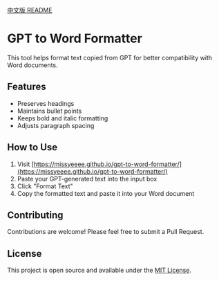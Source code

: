 [中文版 README](README_CN.md)

# GPT to Word Formatter

This tool helps format text copied from GPT for better compatibility with Word documents.

## Features
- Preserves headings
- Maintains bullet points
- Keeps bold and italic formatting
- Adjusts paragraph spacing

## How to Use
1. Visit [https://missyeeee.github.io/gpt-to-word-formatter/](https://missyeeee.github.io/gpt-to-word-formatter/)
2. Paste your GPT-generated text into the input box
3. Click "Format Text"
4. Copy the formatted text and paste it into your Word document

## Contributing
Contributions are welcome! Please feel free to submit a Pull Request.

## License
This project is open source and available under the [MIT License](LICENSE).
